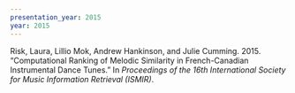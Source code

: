 ```yaml
---
presentation_year: 2015
year: 2015
---
```


Risk, Laura, Lillio Mok, Andrew Hankinson, and Julie Cumming. 2015. “Computational Ranking of Melodic Similarity in French-Canadian Instrumental Dance Tunes.” In <i>Proceedings of the 16th International Society for Music Information Retrieval (ISMIR)</i>.